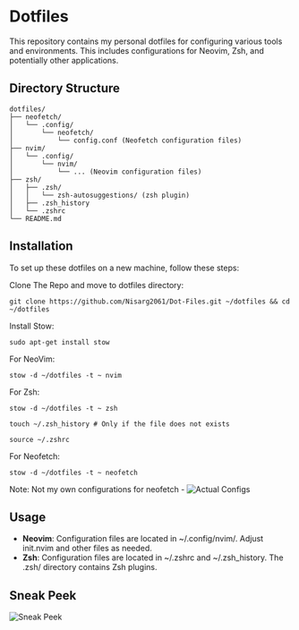 # Dotfiles
This repository contains my personal dotfiles for configuring various tools and environments. This includes configurations for Neovim, Zsh, and potentially other applications.

## Directory Structure

```
dotfiles/
├── neofetch/
│   └── .config/
│       └── neofetch/ 
│           └── config.conf (Neofetch configuration files)
├── nvim/
│   └── .config/
│       └── nvim/ 
│           └── ... (Neovim configuration files)
├── zsh/
│   ├── .zsh/
│   │   └── zsh-autosuggestions/ (zsh plugin)
│   ├── .zsh_history
│   └── .zshrc
└── README.md
```

## Installation
To set up these dotfiles on a new machine, follow these steps:

Clone The Repo and move to dotfiles directory:
```
git clone https://github.com/Nisarg2061/Dot-Files.git ~/dotfiles && cd ~/dotfiles
```

Install Stow:
```
sudo apt-get install stow 
```

For NeoVim:
```
stow -d ~/dotfiles -t ~ nvim
```

For Zsh:
```
stow -d ~/dotfiles -t ~ zsh
```

```
touch ~/.zsh_history # Only if the file does not exists
```

```
source ~/.zshrc
```

For Neofetch:
```
stow -d ~/dotfiles -t ~ neofetch
```
Note: Not my own configurations for neofetch - ![Actual Configs](https://github.com/neuromask/catppuccin-linux-theme)

## Usage
- **Neovim**: Configuration files are located in ~/.config/nvim/. Adjust init.nvim and other files as needed.
- **Zsh**: Configuration files are located in ~/.zshrc and ~/.zsh_history. The .zsh/ directory contains Zsh plugins.


## Sneak Peek
![Sneak Peek](https://github.com/user-attachments/assets/f475c089-86a0-4b1e-b662-7928597d476d)

